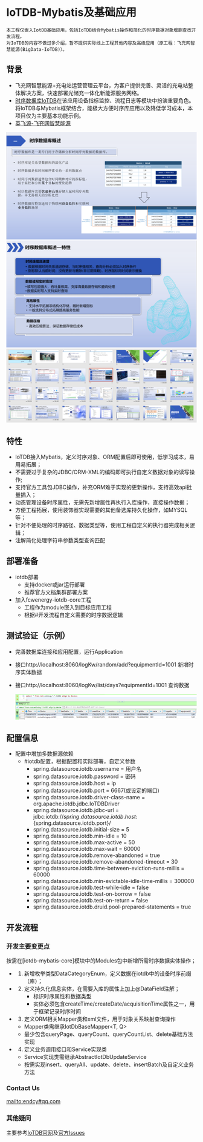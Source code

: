 # IoTDB-Mybatis及基础应用
    本工程仅嵌入IotDB基础应用，包括IoTDB结合Mybatis操作和简化的时序数据对象增删查改开发流程。
    对IoTDB的内容不做过多介绍，暂不提供实际线上工程其他内容及高级应用（原工程：飞充网智慧能源(BigData-IoTDB)）。

## 背景
- 飞充网智慧能源+充电站运营管理云平台，为客户提供完善、灵活的充电站整体解决方案，快速部署光储充一体化新能源服务网络。
- [时序数据库IoTDB](https://iotdb.apache.org/)在该应用设备指标监控、流程日志等模块中扮演重要角色。将IoTDB与Mybatis框架结合，能极大方便时序库应用以及降低学习成本，本项目仅为主要基本功能示例。
- <a href='https://fycev.com/'>英飞源-飞充网智慧能源</a>

<img src="source/img_1.png" alt="概述">
<img src="source/img_2.png" alt="特性">
<img src="source/img.png" alt="飞充网智慧能源-IoTDB应用">

## 特性

- IoTDB接入Mybatis，定义时序对象、ORM配置后即可使用，低学习成本，易用易拓展；
- 不需要过于复杂的JDBC/ORM-XML的编码即可执行自定义数据对象的读写操作;
- 支持官方工具包JDBC操作，补充ORM难于实现的更新操作，支持高效api批量插入；
- 动态管理设备时序属性，无需先新增属性再执行入库操作，直接操作数据；
- 方便工程拓展，使用装饰器实现需要的其他备选库持久化操作，如MYSQL等；
- 针对不便处理的时序路径、数据类型等，使用工程自定义的执行器完成相关逻辑；
- 注解简化处理字符串参数类型查询匹配

## 部署准备

- iotdb部署
    - 支持docker或jar运行部署
    - 推荐官方文档集群部署方案
- 加入fcwenergy-iotdb-core工程
    - 工程作为module嵌入到目标应用工程
    - 根据#开发流程自定义需要的时序数据逻辑

## 测试验证（示例）

- 完善数据库连接和应用配置，运行Application
- 接口http://localhost:8060/logKw/random/add?equipmentId=1001 新增时序实体数据
- 接口http://localhost:8060/logKw/list/days?equipmentId=1001 查询数据

  <img src="source/img_3.png" alt="测试验证示例">

## 配置信息

- 配置中增加多数据源依赖
    - #iotdb配置，根据配置和实际部署，自定义参数
        - spring.datasource.iotdb.username = 用户名
        - spring.datasource.iotdb.password = 密码
        - spring.datasource.iotdb.host = ip
        - spring.datasource.iotdb.port = 6667(或设定的端口)
        - spring.datasource.iotdb.driver-class-name = org.apache.iotdb.jdbc.IoTDBDriver
        - spring.datasource.iotdb.jdbc-url = jdbc:iotdb://${spring.datasource.iotdb.host}:${spring.datasource.iotdb.port}/
        - spring.datasource.iotdb.initial-size = 5
        - spring.datasource.iotdb.min-idle = 10
        - spring.datasource.iotdb.max-active = 50
        - spring.datasource.iotdb.max-wait = 60000
        - spring.datasource.iotdb.remove-abandoned = true
        - spring.datasource.iotdb.remove-abandoned-timeout = 30
        - spring.datasource.iotdb.time-between-eviction-runs-millis = 60000
        - spring.datasource.iotdb.min-evictable-idle-time-millis = 300000
        - spring.datasource.iotdb.test-while-idle = false
        - spring.datasource.iotdb.test-on-borrow = false
        - spring.datasource.iotdb.test-on-return = false
        - spring.datasource.iotdb.druid.pool-prepared-statements = true

## 开发流程
### 开发主要变更点
按需在[iotdb-mybatis-core]模块中的Modules包中新增所需时序数据实体操作；

-
    1. 新增枚举类型DataCategoryEnum，定义数据在iotdb中的设备时序前缀（库）；
-
    2. 定义持久化信息实体，在需要入库的属性上加上@DataField注解；
        - 标识时序属性和数据类型
        - 实体必须包含createTime/createDate/acquisitionTime属性之一，用于框架记录时序时间
-
    3. 定义ORM相关Mapper类和xml文件，用于对象关系映射查询操作

    - Mapper类需继承IotDbBaseMapper<T, Q>
    - 最少包含queryPage、queryCount、queryCountList、delete基础方法实现
-
    4. 定义业务调用接口和Service实现类

    - Service实现类需继承AbstractIotDbUpdateService<T>
    - 按需实现insert、queryAll、update、delete、insertBatch及自定义业务方法

### Contact Us  
<mailto:endcy#qq.com>

### 其他疑问
主要参考<a href="https://iotdb.apache.org/">IoTDB官网</a>及<a href = "https://github.com/apache/iotdb/issues">官方Issues</a>  
